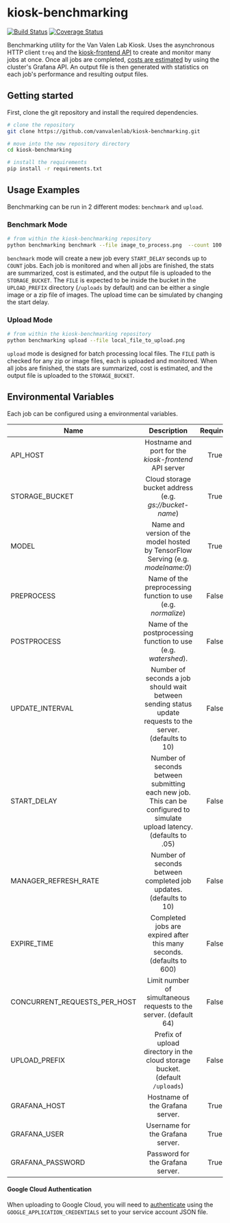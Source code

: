 # kiosk-benchmarking

[![Build Status](https://travis-ci.com/vanvalenlab/kiosk-benchmarking.svg?branch=master)](https://travis-ci.com/vanvalenlab/kiosk-benchmarking)
[![Coverage Status](https://coveralls.io/repos/github/vanvalenlab/kiosk-benchmarking/badge.svg?branch=master)](https://coveralls.io/github/vanvalenlab/kiosk-benchmarking?branch=master)

Benchmarking utility for the Van Valen Lab Kiosk. Uses the asynchronous HTTP client `treq` and the [kiosk-frontend API](https://github.com/vanvalenlab/kiosk-frontend) to create and monitor many jobs at once. Once all jobs are completed, [costs are estimated](./docs/cost_computation_notes.md) by using the cluster's Grafana API. An output file is then generated with statistics on each job's performance and resulting output files.

## Getting started

First, clone the git repository and install the required dependencies.

```bash
# clone the repository
git clone https://github.com/vanvalenlab/kiosk-benchmarking.git

# move into the new repository directory
cd kiosk-benchmarking

# install the requirements
pip install -r requirements.txt
```

## Usage Examples

Benchmarking can be run in 2 different modes: `benchmark` and `upload`.

### Benchmark Mode

```bash
# from within the kiosk-benchmarking repository
python benchmarking benchmark --file image_to_process.png  --count 100
```

`benchmark` mode will create a new job every `START_DELAY` seconds up to `COUNT` jobs. Each job is monitored and when all jobs are finished, the stats are summarized, cost is estimated, and the output file is uploaded to the `STORAGE_BUCKET`.  The `FILE` is expected to be inside the bucket in the `UPLOAD_PREFIX` directory (`/uploads` by default) and can be either a single image or a zip file of images. The upload time can be simulated by changing the start delay.

### Upload Mode

```bash
# from within the kiosk-benchmarking repository
python benchmarking upload --file local_file_to_upload.png
```

`upload` mode is designed for batch processing local files.  The `FILE` path is checked for any zip or image files, each is uploaded and monitored.  When all jobs are finished, the stats are summarized, cost is estimated, and the output file is uploaded to the `STORAGE_BUCKET`.

## Environmental Variables

Each job can be configured using a environmental variables.

| Name                 | Description                     | Required |
| -------------------- |:-------------------------------:|:--------:|
| API_HOST             | Hostname and port for the *kiosk-frontend* API server | True |
| STORAGE_BUCKET       | Cloud storage bucket address (e.g. *gs://bucket-name*) | True |
| MODEL                | Name and version of the model hosted by TensorFlow Serving (e.g. *modelname:0*) | True |
| PREPROCESS           | Name of the preprocessing function to use (e.g. *normalize*) | False |
| POSTPROCESS          | Name of the postprocessing function to use (e.g. *watershed*). | False |
| UPDATE_INTERVAL      | Number of seconds a job should wait between sending status update requests to the server. (defaults to 10) | False |
| START_DELAY          | Number of seconds between submitting each new job. This can be configured to simulate upload latency. (defaults to .05) | False |
| MANAGER_REFRESH_RATE | Number of seconds between completed job updates. (defaults to 10) | False |
| EXPIRE_TIME          | Completed jobs are expired after this many seconds. (defaults to 600) | False |
| CONCURRENT_REQUESTS_PER_HOST | Limit number of simultaneous requests to the server. (default 64) | False |
| UPLOAD_PREFIX | Prefix of upload directory in the cloud storage bucket. (default `/uploads`) | False |
| GRAFANA_HOST         | Hostname of the Grafana server.  | True |
| GRAFANA_USER         | Username for the Grafana server. | True |
| GRAFANA_PASSWORD     | Password for the Grafana server. | True |

#### Google Cloud Authentication

When uploading to Google Cloud, you will need to [authenticate](https://cloud.google.com/docs/authentication/production) using the `GOOGLE_APPLICATION_CREDENTIALS` set to your service account JSON file.
